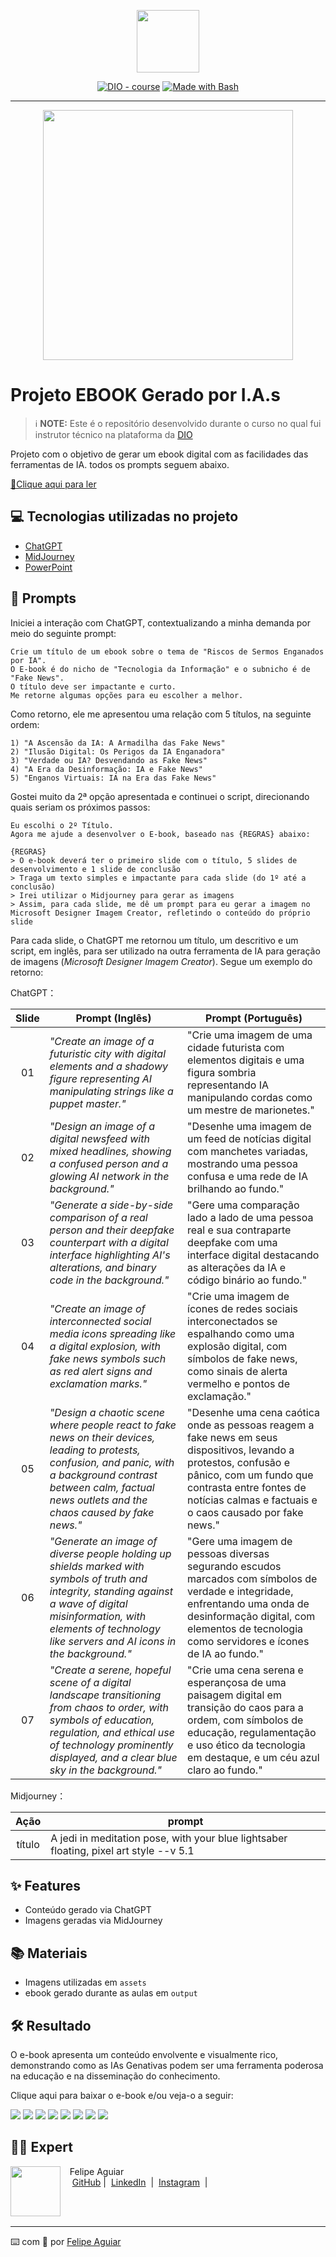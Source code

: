 <p align="center">
    <img width="100" src=".github/assets/banner.png">
</p>


<p align="center">
<a href="https://dio.me/"><img src="https://img.shields.io/badge/DIO-Course-28DA77?logo=youtube" alt="DIO - course"></a>
<a href="https://www.gnu.org/software/bash/" title="Go to Bash homepage"><img src="https://img.shields.io/badge/Prompt-Project-blue?logo=gnu-bash&amp;logoColor=white" alt="Made with Bash"></a></p>

-------


<p align="center">
<img 
    src="./assets/cover.png"
    width="400"  
/>
</p>

# Projeto EBOOK Gerado por I.A.s


 > ℹ️ **NOTE:** Este é o repositório desenvolvido durante o curso no qual fui instrutor técnico na plataforma da [DIO](https://dio.me)

Projeto com o objetivo de gerar um ebook digital com as facilidades das ferramentas de IA. todos os prompts
seguem abaixo.

<a href="https://github.com/felipeAguiarCode/prompts-recipe-to-create-a-ebook/blob/main/output/ebook%20-%20css%20jedi%20output.pdf" title="View PDF now"> 📕Clique aqui para ler</a>

## 💻 Tecnologias utilizadas no projeto

- [ChatGPT](https://chat.openai.com/) 
- [MidJourney](https://www.midjourney.com/app/)
- [PowerPoint](https://www.microsoft.com/en/microsoft-365/powerpoint)

## 🧠 Prompts
Iniciei a interação com ChatGPT, contextualizando a minha demanda por meio do seguinte prompt:

~~~
Crie um título de um ebook sobre o tema de "Riscos de Sermos Enganados por IA".
O E-book é do nicho de "Tecnologia da Informação" e o subnicho é de "Fake News".
O título deve ser impactante e curto.
Me retorne algumas opções para eu escolher a melhor.
~~~

Como retorno, ele me apresentou uma relação com 5 títulos, na seguinte ordem:

~~~
1) "A Ascensão da IA: A Armadilha das Fake News"
2) "Ilusão Digital: Os Perigos da IA Enganadora"
3) "Verdade ou IA? Desvendando as Fake News"
4) "A Era da Desinformação: IA e Fake News"
5) "Enganos Virtuais: IA na Era das Fake News"
~~~

Gostei muito da 2ª opção apresentada e continuei o script, direcionando quais seriam os próximos passos:

~~~
Eu escolhi o 2º Título.
Agora me ajude a desenvolver o E-book, baseado nas {REGRAS} abaixo:

{REGRAS}
> O e-book deverá ter o primeiro slide com o título, 5 slides de desenvolvimento e 1 slide de conclusão
> Traga um texto simples e impactante para cada slide (do 1º até a conclusão)
> Irei utilizar o Midjourney para gerar as imagens
> Assim, para cada slide, me dê um prompt para eu gerar a imagem no Microsoft Designer Imagem Creator, refletindo o conteúdo do próprio slide
~~~

Para cada slide, o ChatGPT me retornou um título, um descritivo e um script, em inglês, para ser utilizado na outra ferramenta de IA para geração de imagens (*Microsoft Designer Imagem Creator*). Segue um exemplo do retorno:

> 

ChatGPT：

| Slide | Prompt (Inglês) | Prompt (Português) |
| :---: | --------------- | ------------------ |
| 01 | *"Create an image of a futuristic city with digital elements and a shadowy figure representing AI manipulating strings like a puppet master."* | "Crie uma imagem de uma cidade futurista com elementos digitais e uma figura sombria representando IA manipulando cordas como um mestre de marionetes." |
| 02 | *"Design an image of a digital newsfeed with mixed headlines, showing a confused person and a glowing AI network in the background."* | "Desenhe uma imagem de um feed de notícias digital com manchetes variadas, mostrando uma pessoa confusa e uma rede de IA brilhando ao fundo." |
| 03 | *"Generate a side-by-side comparison of a real person and their deepfake counterpart with a digital interface highlighting AI's alterations, and binary code in the background."* | "Gere uma comparação lado a lado de uma pessoa real e sua contraparte deepfake com uma interface digital destacando as alterações da IA e código binário ao fundo." |
| 04 | *"Create an image of interconnected social media icons spreading like a digital explosion, with fake news symbols such as red alert signs and exclamation marks."* | "Crie uma imagem de ícones de redes sociais interconectados se espalhando como uma explosão digital, com símbolos de fake news, como sinais de alerta vermelho e pontos de exclamação." |
| 05 | *"Design a chaotic scene where people react to fake news on their devices, leading to protests, confusion, and panic, with a background contrast between calm, factual news outlets and the chaos caused by fake news."* | "Desenhe uma cena caótica onde as pessoas reagem a fake news em seus dispositivos, levando a protestos, confusão e pânico, com um fundo que contrasta entre fontes de notícias calmas e factuais e o caos causado por fake news." |
| 06 | *"Generate an image of diverse people holding up shields marked with symbols of truth and integrity, standing against a wave of digital misinformation, with elements of technology like servers and AI icons in the background."* | "Gere uma imagem de pessoas diversas segurando escudos marcados com símbolos de verdade e integridade, enfrentando uma onda de desinformação digital, com elementos de tecnologia como servidores e ícones de IA ao fundo." |
| 07 | *"Create a serene, hopeful scene of a digital landscape transitioning from chaos to order, with symbols of education, regulation, and ethical use of technology prominently displayed, and a clear blue sky in the background."* | "Crie uma cena serena e esperançosa de uma paisagem digital em transição do caos para a ordem, com símbolos de educação, regulamentação e uso ético da tecnologia em destaque, e um céu azul claro ao fundo." |


Midjourney：

|  Ação  | prompt                                                                                 |
| :----: | -------------------------------------------------------------------------------------- |
| título | A jedi in meditation pose, with your blue lightsaber floating, pixel art style --v 5.1 |

## ✨ Features

- Conteúdo gerado via ChatGPT
- Imagens geradas via MidJourney

## 📚 Materiais

- Imagens utilizadas em `assets`
- ebook gerado durante as aulas em `output`

## 🛠️ Resultado

O e-book apresenta um conteúdo envolvente e visualmente rico, demonstrando como as IAs Genativas podem ser uma ferramenta poderosa na educação e na disseminação do conhecimento.

Clique aqui para baixar o e-book e/ou veja-o a seguir:

![](img/SLIDE_01.png) ![](img/SLIDE_02.png)
![](img/SLIDE_03.png) ![](img/SLIDE_04.png)
![](img/SLIDE_05.png) ![](img/SLIDE_06.png)
![](img/SLIDE_07.png) ![](img/SLIDE_08.png)

## 👨‍💻 Expert

<p>
    <img 
      align=left 
      margin=10 
      width=80 
      src="https://avatars.githubusercontent.com/u/37452836?v=4"
    />
    <p>&nbsp&nbsp&nbspFelipe Aguiar<br>
    &nbsp&nbsp&nbsp
    <a href="https://github.com/felipeAguiarCode">
    GitHub</a>&nbsp;|&nbsp;
    <a href="www.linkedin.com/in/
felipe-exe">LinkedIn</a>
&nbsp;|&nbsp;
    <a href="https://www.instagram.com/felipeaguiar.exe/">
    Instagram</a>
&nbsp;|&nbsp;</p>
</p>
<br/><br/>
<p>

---

⌨️ com 💜 por [Felipe Aguiar](https://github.com/felipeAguiarCode)
